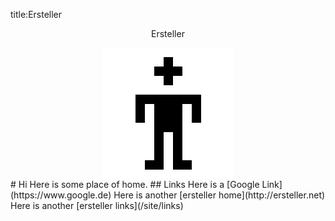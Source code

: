 title:Ersteller

<p style="text-align: center;"> Ersteller </p>

<img alt="ersteller" src="/img/ersteller.png" style="display: block; margin-left: auto; margin-right: auto;" >
# Hi 
Here is some place of home. 
## Links
Here is a [Google Link](https://www.google.de)  
Here is another [ersteller home](http://ersteller.net)  
Here is another [ersteller links](/site/links)